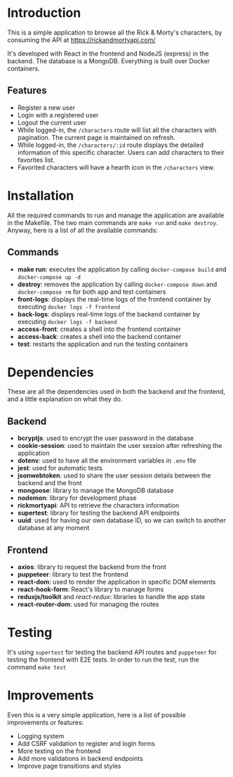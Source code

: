 # Introduction
This is a simple application to browse all the Rick & Morty's characters, by consuming the API at https://rickandmortyapi.com/

It's developed with React in the frontend and NodeJS (express) in the backend. The database is a MongoDB. Everything is built over Docker containers.

## Features
- Register a new user
- Login with a registered user
- Logout the current user
- While logged-in, the `/characters` route will list all the characters with pagination. The current page is maintained on refresh.
- While logged-in, the `/characters/:id` route displays the detailed information of this specific character. Users can add characters to their favorites list.
- Favorited characters will have a hearth icon in the `/characters` view.

# Installation
All the required commands to run and manage the application are available in the Makefile. The two main commands are `make run` and `make destroy`. Anyway, here is a list of all the available commands: 
## Commands
- **make run**: executes the application by calling `docker-compose build` and `docker-compose up -d`
- **destroy**: removes the application by calling `docker-compose down` and `docker-compose rm` for both app and test containers
- **front-logs**: displays the real-time logs of the frontend container by executing `docker logs -f frontend`
- **back-logs**: displays real-time logs of the backend container by executing `docker logs -f backend`
- **access-front**: creates a shell into the frontend container
- **access-back**: creates a shell into the backend container
- **test**: restarts the application and run the testing containers

# Dependencies
These are all the dependencies used in both the backend and the frontend, and a little explanation on what they do.

## Backend
- **bcryptjs**: used to encrypt the user password in the database
- **cookie-session**: used to maintain the user session after refreshing the application
- **dotenv**: used to have all the environment variables in `.env` file
- **jest**: used for automatic tests
- **jsonwebtoken**: used to share the user session details between the backend and the front
- **mongoose**: library to manage the MongoDB database
- **nodemon**: library for development phase
- **rickmortyapi**: API to retrieve the characters information
- **supertest**: library for testing the backend API endpoints
- **uuid**: used for having our own database ID, so we can switch to another database at any moment

## Frontend
- **axios**: library to request the backend from the front
- **puppeteer**: library to test the frontend
- **react-dom**: used to render the application in specific DOM elements
- **react-hook-form**: React's library to manage forms
- **reduxjs/toolkit** and *react-redux*: libraries to handle the app state
- **react-router-dom**: used for managing the routes

# Testing
It's using `supertest` for testing the backend API routes and `puppeteer` for testing the frontend with E2E tests.
In order to run the test, run the command `make test`

# Improvements
Even this is a very simple application, here is a list of possible improvements or features:
- Logging system
- Add CSRF validation to register and login forms
- More testing on the frontend
- Add more validations in backend endpoints
- Improve page transitions and styles
